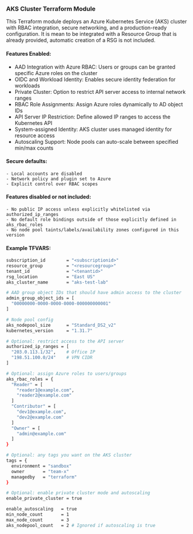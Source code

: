 ### AKS Cluster Terraform Module

This Terraform module deploys an Azure Kubernetes Service (AKS) cluster with RBAC integration, secure networking, and a production-ready configuration. It is mean to be integrated with a Resource Group that is already provided, automatic creation of a RSG is not included.

#### Features Enabled:
  - AAD Integration with Azure RBAC: Users or groups can be granted specific Azure roles on the cluster
  - OIDC and Workload Identity: Enables secure identity federation for workloads
  - Private Cluster: Option to restrict API server access to internal network ranges
  - RBAC Role Assignments: Assign Azure roles dynamically to AD object IDs
  - API Server IP Restriction: Define allowed IP ranges to access the Kubernetes API
  - System-assigned Identity: AKS cluster uses managed identity for resource access
  - Autoscaling Support: Node pools can auto-scale between specified min/max counts

#### Secure defaults:
    - Local accounts are disabled
    - Network policy and plugin set to Azure
    - Explicit control over RBAC scopes

#### Features disabled or not included:
    - No public IP access unless explicitly whitelisted via authorized_ip_ranges
    - No default role bindings outside of those explicitly defined in aks_rbac_roles
    - No node pool taints/labels/availability zones configured in this version

#### Example TFVARS:
```bash
subscription_id        = "<subscriptionid>"
resource_group         = "<resourcegroup>"
tenant_id              = "<tenantid>"
rsg_location           = "East US"
aks_cluster_name       = "aks-test-lab"

# AAD group object IDs that should have admin access to the cluster
admin_group_object_ids = [
  "00000000-0000-0000-0000-000000000001"
]

# Node pool config
aks_nodepool_size      = "Standard_DS2_v2"
kubernetes_version     = "1.31.7"

# Optional: restrict access to the API server
authorized_ip_ranges = [
  "203.0.113.1/32",    # Office IP
  "198.51.100.0/24"    # VPN CIDR
]

# Optional: assign Azure roles to users/groups
aks_rbac_roles = {
  "Reader" = [
    "reader1@example.com",
    "reader2@example.com"
  ]
  "Contributor" = [
    "dev1@example.com",
    "dev2@example.com"
  ]
  "Owner" = [
    "admin@example.com"
  ]
}

# Optional: any tags you want on the AKS cluster
tags = {
  environment = "sandbox"
  owner       = "team-x"
  managedby   = "terraform"
}

# Optional: enable private cluster mode and autoscaling
enable_private_cluster = true

enable_autoscaling   = true
min_node_count       = 1
max_node_count       = 3
aks_nodepool_count   = 2 # Ignored if autoscaling is true


```